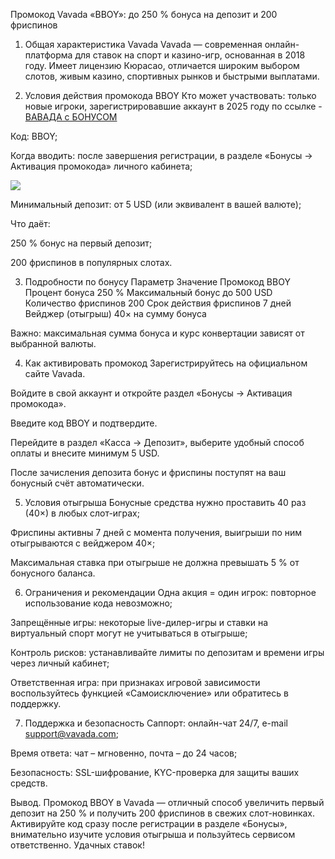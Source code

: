 Промокод Vavada «BBOY»: до 250 % бонуса на депозит и 200 фриспинов

1. Общая характеристика Vavada
Vavada — современная онлайн-платформа для ставок на спорт и казино-игр, основанная в 2018 году. Имеет лицензию Кюрасао, отличается широким выбором слотов, живым казино, спортивных рынков и быстрыми выплатами.

2. Условия действия промокода BBOY
Кто может участвовать: только новые игроки, зарегистрировавшие аккаунт в 2025 году по ссылке - <a href="https://goo.su/aWQPFD">ВАВАДА с БОНУСОМ<a/>

Код: BBOY;

Когда вводить: после завершения регистрации, в разделе «Бонусы → Активация промокода» личного кабинета;

<img src=https://wpsolutions.ru/wp-content/uploads/2025/05/ChatGPT-Image-21-maya-2025-g.-11_13_28.png></img>

Минимальный депозит: от 5 USD (или эквивалент в вашей валюте);

Что даёт:

250 % бонус на первый депозит;

200 фриспинов в популярных слотах.

3. Подробности по бонусу
Параметр	Значение
Промокод	BBOY
Процент бонуса	250 %
Максимальный бонус	до 500 USD
Количество фриспинов	200
Срок действия фриспинов	7 дней
Вейджер (отыгрыш)	40× на сумму бонуса

Важно: максимальная сумма бонуса и курс конвертации зависят от выбранной валюты.

4. Как активировать промокод
Зарегистрируйтесь на официальном сайте Vavada.

Войдите в свой аккаунт и откройте раздел «Бонусы → Активация промокода».

Введите код BBOY и подтвердите.

Перейдите в раздел «Касса → Депозит», выберите удобный способ оплаты и внесите минимум 5 USD.

После зачисления депозита бонус и фриспины поступят на ваш бонусный счёт автоматически.

5. Условия отыгрыша
Бонусные средства нужно проставить 40 раз (40×) в любых слот-играх;

Фриспины активны 7 дней с момента получения, выигрыши по ним отыгрываются с вейджером 40×;

Максимальная ставка при отыгрыше не должна превышать 5 % от бонусного баланса.

6. Ограничения и рекомендации
Одна акция = один игрок: повторное использование кода невозможно;

Запрещённые игры: некоторые live-дилер-игры и ставки на виртуальный спорт могут не учитываться в отыгрыше;

Контроль рисков: устанавливайте лимиты по депозитам и времени игры через личный кабинет;

Ответственная игра: при признаках игровой зависимости воспользуйтесь функцией «Самоисключение» или обратитесь в поддержку.

7. Поддержка и безопасность
Саппорт: онлайн-чат 24/7, e-mail support@vavada.com;

Время ответа: чат – мгновенно, почта – до 24 часов;

Безопасность: SSL-шифрование, KYC-проверка для защиты ваших средств.

Вывод.
Промокод BBOY в Vavada — отличный способ увеличить первый депозит на 250 % и получить 200 фриспинов в свежих слот-новинках. Активируйте код сразу после регистрации в разделе «Бонусы», внимательно изучите условия отыгрыша и пользуйтесь сервисом ответственно. Удачных ставок!
